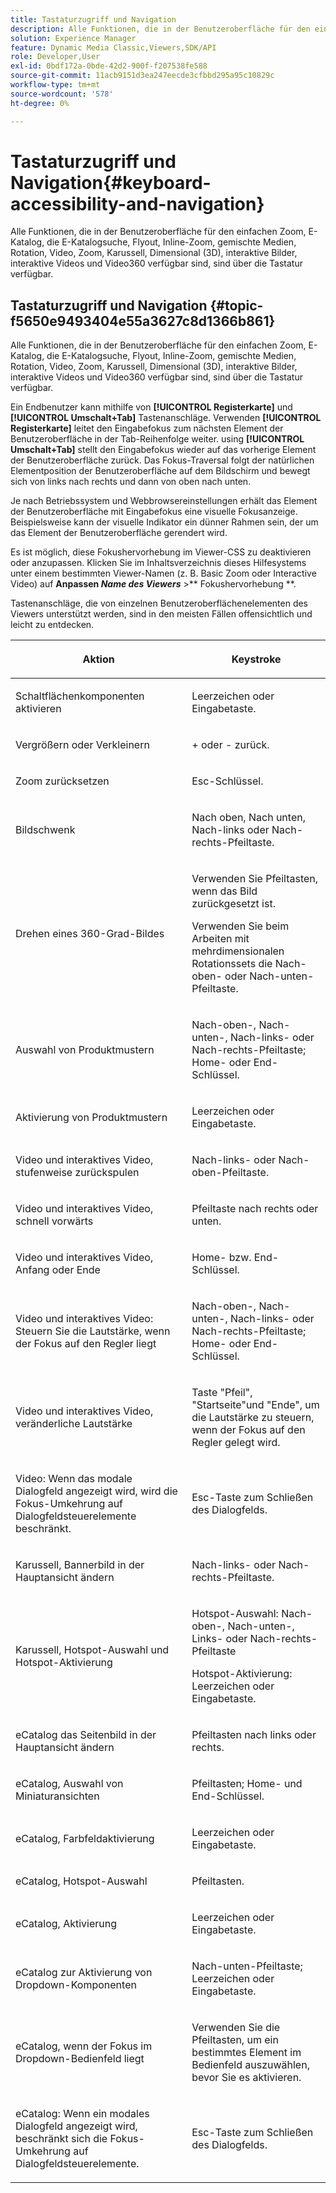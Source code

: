 ```yaml
---
title: Tastaturzugriff und Navigation
description: Alle Funktionen, die in der Benutzeroberfläche für den einfachen Zoom, E-Katalog, die E-Katalogsuche, Flyout, Inline-Zoom, gemischte Medien, Rotation, Video, Zoom, Dimensional (3D), Karussell, interaktives Bild, interaktives Video und Video360 verfügbar sind, sind über die Tastatur verfügbar.
solution: Experience Manager
feature: Dynamic Media Classic,Viewers,SDK/API
role: Developer,User
exl-id: 0bdf172a-0bde-42d2-900f-f207538fe588
source-git-commit: 11acb9151d3ea247eecde3cfbbd295a95c10829c
workflow-type: tm+mt
source-wordcount: '578'
ht-degree: 0%

---
```


# Tastaturzugriff und Navigation{#keyboard-accessibility-and-navigation}

Alle Funktionen, die in der Benutzeroberfläche für den einfachen Zoom, E-Katalog, die E-Katalogsuche, Flyout, Inline-Zoom, gemischte Medien, Rotation, Video, Zoom, Karussell, Dimensional (3D), interaktive Bilder, interaktive Videos und Video360 verfügbar sind, sind über die Tastatur verfügbar.

<!-- Updated June 1, 2020 from https://wiki.corp.adobe.com/pages/viewpage.action?spaceKey=scene7qa&title=s7Viewers%2C+S7SDK%2C+S7OnDemand+Release+Notes - Contact is Sasha -->

## Tastaturzugriff und Navigation {#topic-f5650e9493404e55a3627c8d1366b861}

Alle Funktionen, die in der Benutzeroberfläche für den einfachen Zoom, E-Katalog, die E-Katalogsuche, Flyout, Inline-Zoom, gemischte Medien, Rotation, Video, Zoom, Karussell, Dimensional (3D), interaktive Bilder, interaktive Videos und Video360 verfügbar sind, sind über die Tastatur verfügbar.

Ein Endbenutzer kann mithilfe von **[!UICONTROL Registerkarte]** und **[!UICONTROL Umschalt+Tab]** Tastenanschläge. Verwenden **[!UICONTROL Registerkarte]** leitet den Eingabefokus zum nächsten Element der Benutzeroberfläche in der Tab-Reihenfolge weiter. using **[!UICONTROL Umschalt+Tab]** stellt den Eingabefokus wieder auf das vorherige Element der Benutzeroberfläche zurück. Das Fokus-Traversal folgt der natürlichen Elementposition der Benutzeroberfläche auf dem Bildschirm und bewegt sich von links nach rechts und dann von oben nach unten.

Je nach Betriebssystem und Webbrowsereinstellungen erhält das Element der Benutzeroberfläche mit Eingabefokus eine visuelle Fokusanzeige. Beispielsweise kann der visuelle Indikator ein dünner Rahmen sein, der um das Element der Benutzeroberfläche gerendert wird.

Es ist möglich, diese Fokushervorhebung im Viewer-CSS zu deaktivieren oder anzupassen. Klicken Sie im Inhaltsverzeichnis dieses Hilfesystems unter einem bestimmten Viewer-Namen (z. B. Basic Zoom oder Interactive Video) auf **Anpassen *Name des Viewers*** >** Fokushervorhebung **.

Tastenanschläge, die von einzelnen Benutzeroberflächenelementen des Viewers unterstützt werden, sind in den meisten Fällen offensichtlich und leicht zu entdecken.

<table id="table_8C49100412224324BF1DBF7FDFDCCBF8"> 
 <thead> 
  <tr> 
   <th colname="col1" class="entry"> <p>Aktion </p> </th> 
   <th colname="col2" class="entry"> <p>Keystroke </p> </th> 
  </tr> 
 </thead>
 <tbody> 
  <tr> 
   <td colname="col1"> <p>Schaltflächenkomponenten aktivieren </p> </td> 
   <td colname="col2"> <p>Leerzeichen oder Eingabetaste. </p> </td> 
  </tr> 
  <tr> 
   <td colname="col1"> <p>Vergrößern oder Verkleinern </p> </td> 
   <td colname="col2"> <p> <span class="uicontrol"> + </span> oder <span class="uicontrol"> - </span>zurück. </p> </td> 
  </tr> 
  <tr> 
   <td colname="col1"> <p>Zoom zurücksetzen </p> </td> 
   <td colname="col2"> <p>Esc-Schlüssel. </p> </td> 
  </tr> 
  <tr> 
   <td colname="col1"> <p>Bildschwenk </p> </td> 
   <td colname="col2"> <p>Nach oben, Nach unten, Nach-links oder Nach-rechts-Pfeiltaste. </p> </td> 
  </tr> 
  <tr> 
   <td colname="col1"> <p>Drehen eines 360-Grad-Bildes </p> </td> 
   <td colname="col2"> <p>Verwenden Sie Pfeiltasten, wenn das Bild zurückgesetzt ist. </p> <p>Verwenden Sie beim Arbeiten mit mehrdimensionalen Rotationssets die Nach-oben- oder Nach-unten-Pfeiltaste. </p> </td> 
  </tr> 
  <tr> 
   <td colname="col1"> <p>Auswahl von Produktmustern </p> </td> 
   <td colname="col2"> <p>Nach-oben-, Nach-unten-, Nach-links- oder Nach-rechts-Pfeiltaste; Home- oder End-Schlüssel. </p> </td> 
  </tr> 
  <tr> 
   <td colname="col1"> <p>Aktivierung von Produktmustern </p> </td> 
   <td colname="col2"> <p>Leerzeichen oder Eingabetaste. </p> </td> 
  </tr> 
  <tr> 
   <td colname="col1"> <p>Video und interaktives Video, stufenweise zurückspulen </p> </td> 
   <td colname="col2"> <p>Nach-links- oder Nach-oben-Pfeiltaste. </p> </td> 
  </tr> 
  <tr> 
   <td colname="col1"> <p>Video und interaktives Video, schnell vorwärts </p> </td> 
   <td colname="col2"> <p>Pfeiltaste nach rechts oder unten. </p> </td> 
  </tr> 
  <tr> 
   <td colname="col1"> <p>Video und interaktives Video, Anfang oder Ende </p> </td> 
   <td colname="col2"> <p>Home- bzw. End-Schlüssel. </p> </td> 
  </tr> 
  <tr> 
   <td colname="col1"> <p>Video und interaktives Video: Steuern Sie die Lautstärke, wenn der Fokus auf den Regler liegt </p> </td> 
   <td colname="col2"> <p>Nach-oben-, Nach-unten-, Nach-links- oder Nach-rechts-Pfeiltaste; Home- oder End-Schlüssel. </p> </td> 
  </tr> 
  <tr> 
   <td colname="col1"> <p>Video und interaktives Video, veränderliche Lautstärke </p> </td> 
   <td colname="col2"> <p>Taste "Pfeil", "Startseite"und "Ende", um die Lautstärke zu steuern, wenn der Fokus auf den Regler gelegt wird. </p> </td> 
  </tr> 
  <tr> 
   <td colname="col1"> <p>Video: Wenn das modale Dialogfeld angezeigt wird, wird die Fokus-Umkehrung auf Dialogfeldsteuerelemente beschränkt. </p> </td> 
   <td colname="col2"> <p>Esc-Taste zum Schließen des Dialogfelds. </p> </td> 
  </tr> 
  <tr> 
   <td colname="col1"> <p>Karussell, Bannerbild in der Hauptansicht ändern </p> </td> 
   <td colname="col2"> <p>Nach-links- oder Nach-rechts-Pfeiltaste. </p> </td> 
  </tr> 
  <tr> 
   <td colname="col1"> <p>Karussell, Hotspot-Auswahl und Hotspot-Aktivierung </p> </td> 
   <td colname="col2"> <p>Hotspot-Auswahl: Nach-oben-, Nach-unten-, Links- oder Nach-rechts-Pfeiltaste </p> <p>Hotspot-Aktivierung: Leerzeichen oder Eingabetaste. </p> </td> 
  </tr> 
  <tr> 
   <td colname="col1"> <p>eCatalog das Seitenbild in der Hauptansicht ändern </p> </td> 
   <td colname="col2"> <p> Pfeiltasten nach links oder rechts. </p> </td> 
  </tr> 
  <tr> 
   <td colname="col1"> <p>eCatalog, Auswahl von Miniaturansichten </p> </td> 
   <td colname="col2"> <p>Pfeiltasten; Home- und End-Schlüssel. </p> </td> 
  </tr> 
  <tr> 
   <td colname="col1"> <p>eCatalog, Farbfeldaktivierung </p> </td> 
   <td colname="col2"> <p>Leerzeichen oder Eingabetaste. </p> </td> 
  </tr> 
  <tr> 
   <td colname="col1"> <p>eCatalog, Hotspot-Auswahl </p> </td> 
   <td colname="col2"> <p>Pfeiltasten. </p> </td> 
  </tr> 
  <tr> 
   <td colname="col1"> <p>eCatalog, Aktivierung </p> </td> 
   <td colname="col2"> <p>Leerzeichen oder Eingabetaste. </p> </td> 
  </tr> 
  <tr> 
   <td colname="col1"> <p>eCatalog zur Aktivierung von Dropdown-Komponenten </p> </td> 
   <td colname="col2"> <p> Nach-unten-Pfeiltaste; Leerzeichen oder Eingabetaste. </p> </td> 
  </tr> 
  <tr> 
   <td colname="col1"> <p>eCatalog, wenn der Fokus im Dropdown-Bedienfeld liegt </p> </td> 
   <td colname="col2"> <p>Verwenden Sie die Pfeiltasten, um ein bestimmtes Element im Bedienfeld auszuwählen, bevor Sie es aktivieren. </p> </td> 
  </tr> 
  <tr> 
   <td colname="col1"> <p>eCatalog: Wenn ein modales Dialogfeld angezeigt wird, beschränkt sich die Fokus-Umkehrung auf Dialogfeldsteuerelemente. </p> </td> 
   <td colname="col2"> <p>Esc-Taste zum Schließen des Dialogfelds. </p> </td> 
  </tr> 
 </tbody> 
</table>
